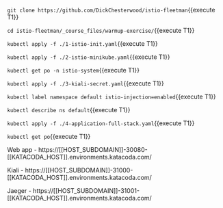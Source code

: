 `git clone https://github.com/DickChesterwood/istio-fleetman`{{execute T1}}

`cd istio-fleetman/_course_files/warmup-exercise/`{{execute T1}}

`kubectl apply -f ./1-istio-init.yaml`{{execute T1}}

`kubectl apply -f ./2-istio-minikube.yaml`{{execute T1}}

`kubectl get po -n istio-system`{{execute T1}}

`kubectl apply -f ./3-kiali-secret.yaml`{{execute T1}}

`kubectl label namespace default istio-injection=enabled`{{execute T1}}

`kubectl describe ns default`{{execute T1}}

`kubectl apply -f ./4-application-full-stack.yaml`{{execute T1}}

`kubectl get po`{{execute T1}}

Web app - https://[[HOST_SUBDOMAIN]]-30080-[[KATACODA_HOST]].environments.katacoda.com/

Kiali - https://[[HOST_SUBDOMAIN]]-31000-[[KATACODA_HOST]].environments.katacoda.com/

Jaeger - https://[[HOST_SUBDOMAIN]]-31001-[[KATACODA_HOST]].environments.katacoda.com/